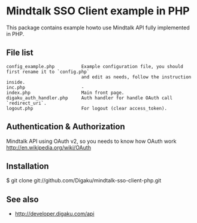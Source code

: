 Mindtalk SSO Client example in PHP
===================================

This package contains example howto use Mindtalk API fully implemented in PHP.

File list
----------

	config_example.php 			Example configuration file, you should first rename it to `config.php`
								and edit as needs, follow the instruction inside.	
	inc.php 					-
	index.php 					Main front page.
	digaku_auth_handler.php   	Auth handler for handle OAuth call `redirect_uri`.
	logout.php 					For logout (clear access_token).
	

Authentication & Authorization
-------------------------------

Mindtalk API using OAuth v2, so you needs to know how OAuth work http://en.wikipedia.org/wiki/OAuth


Installation
-------------

$ git clone git://github.com/Digaku/mindtalk-sso-client-php.git

See also
---------

* http://developer.digaku.com/api


